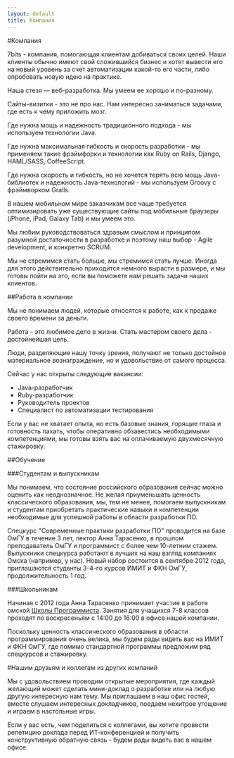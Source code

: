 ```yaml
---
layout: default
title: Компания
---
```

#Компания

7bits - компания, помогающая клиентам добиваться своих целей. Наши клиенты обычно имеют свой сложившийся бизнес и хотят вывести его на новый уровень за счет автоматизации какой-то его части, либо опробовать новую идею на практике.

Наша стезя &mdash; веб-разработка. Мы умеем ее хорошо и по-разному. 

Сайты-визитки - это не про нас. Нам интересно заниматься задачами, где есть к чему приложить мозг.

Где нужна мощь и надежность традиционного подхода - мы используем технологии Java.

Где нужна максимальная гибкость и скорость разработки - мы применяем такие фрэймфорки и технологии как Ruby on Rails, Django, HAML/SASS, CoffeeScript.

Где нужна скорость и гибкость, но не хочется терять всю мощь Java-библиотек и надежность Java-технологий - мы используем Groovy с фрэймворком Grails.

В нашем мобильном мире заказчикам все чаще требуется оптимизировать уже существующие сайты под мобильные браузеры (iPhone, iPad, Galaxy Tab) и мы умеем это.

Мы любим руководствоваться здравым смыслом и принципом разумной достаточности в разработке и поэтому наш выбор - Agile development, и конкретно SCRUM.

Мы не стремимся стать больше, мы стремимся стать лучше. Иногда для этого действительно приходится немного вырасти в размере, и мы готовы пойти на это, если вы поможете нам решать задачи наших клиентов.


##Работа в компании

Мы не понимаем людей, которые относятся к работе, как к продаже своего времени за деньги.

Работа - это любимое дело в жизни. Стать мастером своего дела - достойнейшая цель.

Люди, разделяющие нашу точку зрения, получают не только достойное материальное вознаграждение, но и удовольствие от самого процесса.

Сейчас у нас открыты следующие вакансии:

- Java-разработчик
- Ruby-разработчик
- Pуководитель проектов
- Cпециалист по автоматизации тестирования

Если у вас не хватает опыта, но есть базовые знания, горящие глаза и готовность пахать, чтобы оперативно обзавестись необходимыми компетенциями, мы готовы взять вас на оплачиваемую двухмесячную стажировку.

##Обучение


###Студентам и выпускникам

Мы понимаем, что состояние российского образования сейчас можно оценить как неоднозначное.
Не желая приуменьшать ценность классического образования, мы, тем не менее, помогаем выпускникам и студентам приобретать практические навыки и компетенции необходимые для успешной работы в области разработки ПО.

Спецкурс "Современные практики разработки ПО" проводится на базе ОмГУ в течение 3 лет, лектор Анна Тарасенко, в прошлом преподаватель ОмГУ и программист с более чем 10-летним стажем.
Выпускники спецкурса работают в лучших на наш взгляд компаниях Омска (например, у нас).
Новый набор состоится в сентябре 2012 года, приглашаются студенты 3-4-го курсов ИМИТ и ФКН ОмГУ, продолжительность 1 год.

###Школьникам

Начиная с 2012 года Анна Тарасенко принимает участие в работе омской [Школы Программиста](http://progschool.ru).
Занятия для учащихся 7-8 классов проходят по воскресеньям с 14:00 до 16:00 в офисе нашей компании.

Поскольку ценность классического образования в области программирования очень велика, мы будем рады видеть вас на ИМИТ и ФКН ОмГУ, где помимо стандартной программы предложим ряд спецкурсов и стажировку.

<!-- ###Совершенствование навыков и переквалификация

В ближайшее время мы откроем ускоренные курсы для специалистов с опытом для получения знаний в новых областях или углубления в уже известные технологии и процессы разработки.
 -->

#Нашим друзьям и коллегам из других компаний

Мы с удовольствием проводим открытые мероприятия, где каждый желающий может сделать мини-доклад о разработке или на любую другую интересную нам тему. Мы приглашаем в наш офис гостей, вместе слушаем
интересных докладчиков, поедаем нехитрое угощение и играем в настольные игры.

Если у вас есть, чем поделиться с коллегами, вы хотите провести репетицию доклада перед ИТ-конференцией и получить конструктивную обратную связь - будем рады видеть вас в нашем офисе.
